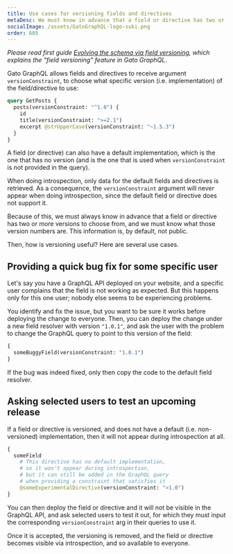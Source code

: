 ```yaml
---
title: Use cases for versioning fields and directives
metaDesc: We must know in advance that a field or directive has two or more versions to choose from, and we must know what those version numbers are. How should the GraphQL API inform the users?
socialImage: /assets/GatoGraphQL-logo-suki.png
order: 605
---
```


_Please read first guide [Evolving the schema via field versioning](../evolving-the-schema-via-field-versioning/), which explains the "field versioning" feature in Gato GraphQL_.

Gato GraphQL allows fields and directives to receive argument `versionConstraint`, to choose what specific version (i.e. implementation) of the field/directive to use:

```graphql
query GetPosts {
  posts(versionConstraint: "^1.0") {
    id
    title(versionConstraint: ">=2.1")
    excerpt @strUpperCase(versionConstraint: "~1.5.3")
  }
}
```

A field (or directive) can also have a default implementation, which is the one that has no version (and is the one that is used when `versionConstraint` is not provided in the query).

When doing introspection, only data for the default fields and directives is retrieved. As a consequence, the `versionConstraint` argument will never appear when doing introspection, since the default field or directive does not support it.

Because of this, we must always know in advance that a field or directive has two or more versions to choose from, and we must know what those version numbers are. This information is, by default, not public.

Then, how is versioning useful? Here are several use cases.

## Providing a quick bug fix for some specific user

Let's say you have a GraphQL API deployed on your website, and a specific user complains that the field is not working as expected. But this happens only for this one user; nobody else seems to be experiencing problems.

You identify and fix the issue, but you want to be sure it works before deploying the change to everyone. Then, you can deploy the change under a new field resolver with version `"1.0.1"`, and ask the user with the problem to change the GraphQL query to point to this version of the field:

```graphql
{
  someBuggyField(versionConstraint: "1.0.1")
}
```

If the bug was indeed fixed, only then copy the code to the default field resolver.

## Asking selected users to test an upcoming release

If a field or directive is versioned, and does not have a default (i.e. non-versioned) implementation, then it will not appear during introspection at all.

```graphql
{
  someField
    # This directive has no default implementation,
    # so it won't appear during introspection,
    # but it can still be added in the GraphQL query
    # when providing a constraint that satisfies it
    @someExperimentalDirective(versionConstraint: ">1.0")
}
```

You can then deploy the field or directive and it will not be visible in the GraphQL API, and ask selected users to test it out, for which they must input the corresponding `versionConstraint` arg in their queries to use it.

Once it is accepted, the versioning is removed, and the field or directive becomes visible via introspection, and so available to everyone.

